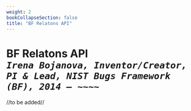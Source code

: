 ```yaml
---
weight: 2
bookCollapseSection: false
title: "BF Relatons API"
---
```

# BF Relatons API <br/>_`Irena Bojanova, Inventor/Creator, PI & Lead, NIST Bugs Framework (BF), 2014 – ~~~~`_

//to be added//
